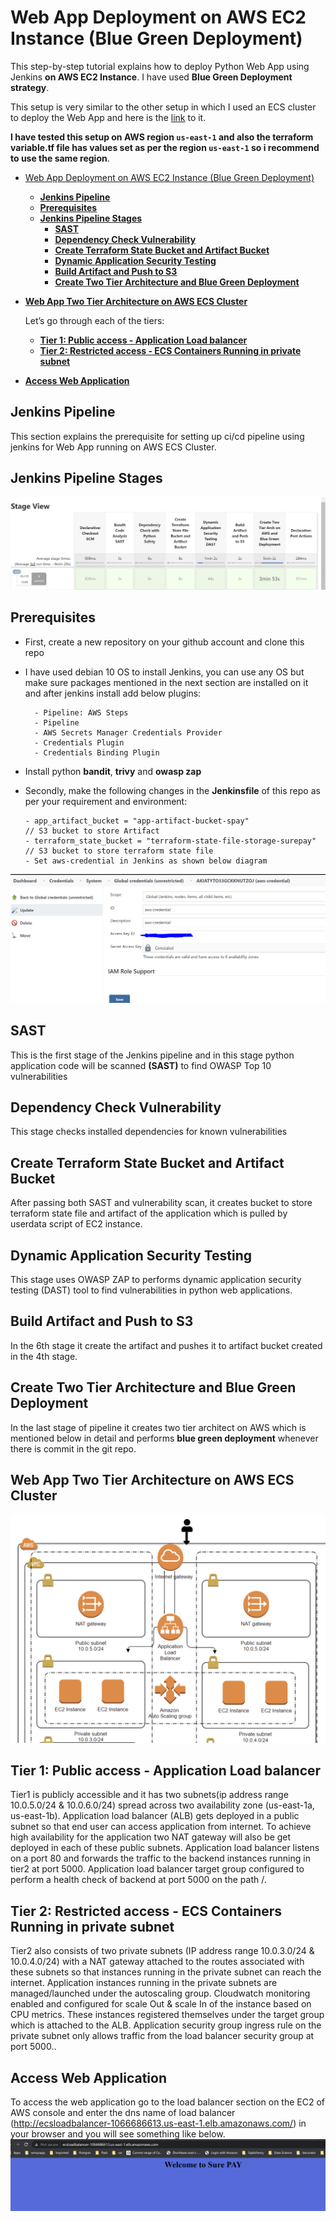 # Web App Deployment on AWS EC2 Instance (Blue Green Deployment)

This step-by-step tutorial explains how to deploy Python Web App using Jenkins **on AWS EC2 Instance**. I have used **Blue Green Deployment strategy**.

This setup is very similar to the other setup in which I used an ECS cluster to deploy the Web App and here is the [link](https://github.com/rsthakur83/spay.git) to it.

**I have tested this setup on AWS region `us-east-1` and also the terraform variable.tf file has values set as per the region `us-east-1` so i recommend to use the same region**.

- [Web App Deployment on AWS EC2 Instance (Blue Green Deployment)](#web-app-deployment-on-aws-ec2-instance-blue-green-deployment)
  - [**Jenkins Pipeline**](#jenkins-pipeline)
  - [**Prerequisites**](#prerequisites)
  - [**Jenkins Pipeline Stages**](#jenkins-pipeline-stages)   
    - [**SAST**](#sast)
    - [**Dependency Check Vulnerability**](#dependency-check-vulnerability)
    - [**Create Terraform State Bucket and Artifact Bucket**](#create-terraform-state-bucket-and-artifact-bucket)
    - [**Dynamic Application Security Testing**](#dynamic-application-security-testing)
    - [**Build Artifact and Push to S3**](#build-artifact-and-push-to-s3)
    - [**Create Two Tier Architecture and Blue Green Deployment**](#create-two-tier-architecture-and-blue-green-deployment)


- [**Web App Two Tier Architecture on AWS ECS Cluster**](#web-app-two-tier-architecture-on-aws-ecs-cluster)

    Let’s go through each of the tiers:
    - [**Tier 1: Public access - Application Load balancer**](#tier-1-public-access---application-load-balancer)
    - [**Tier 2: Restricted access - ECS Containers Running in private subnet**](#tier-2-restricted-access---ecs-containers-running-in-private-subnet)
    
- [**Access Web Application**](#access-web-application)

## **Jenkins Pipeline**

This section explains the prerequisite for setting up ci/cd pipeline using jenkins for Web App running on AWS ECS Cluster.

## **Jenkins Pipeline Stages**

![pipeline-stages.PNG](images/ec2-ci-cd.PNG)

## **Prerequisites**

- First, create a new repository on your github account and clone this repo

- I have used debian 10 OS to install Jenkins, you can use any OS but make sure packages mentioned in the next section are installed on it and after jenkins install add below plugins:

        - Pipeline: AWS Steps
        - Pipeline
        - AWS Secrets Manager Credentials Provider
        - Credentials Plugin
        - Credentials Binding Plugin 
- Install python **bandit**, **trivy** and **owasp zap**

- Secondly, make the following changes in the **Jenkinsfile** of this repo as per your requirement and environment:
  
      - app_artifact_bucket = "app-artifact-bucket-spay"                   // S3 bucket to store Artifact
      - terraform_state_bucket = "terraform-state-file-storage-surepay"    // S3 bucket to store terraform state file
      - Set aws-credential in Jenkins as shown below diagram
  
![aws-credential.PNG](images/aws-credential.PNG)

## **SAST**

This is the first stage of the Jenkins pipeline and in this stage python application code will be scanned **(SAST)** to find OWASP Top 10 vulnerabilities

## **Dependency Check Vulnerability**

This stage checks installed dependencies for known vulnerabilities

## **Create Terraform State Bucket and Artifact Bucket**

After passing both SAST and vulnerability scan, it creates bucket to store terraform state file and artifact of the application which is pulled by userdata script of EC2 instance.

## **Dynamic Application Security Testing**

This stage uses OWASP ZAP to performs dynamic application security testing (DAST) tool to find vulnerabilities in python web applications.

## **Build Artifact and Push to S3**

In the 6th stage it create the artifact and pushes it to artifact bucket created in the 4th stage.

## **Create Two Tier Architecture and Blue Green Deployment**

In the last stage of pipeline it creates two tier architect on AWS which is mentioned below in detail and performs **blue green deployment** whenever there is commit in the git repo.

## **Web App Two Tier Architecture on AWS ECS Cluster**

![ec2.PNG](images/aws-ec2.PNG)

## **Tier 1: Public access - Application Load balancer**

Tier1 is publicly accessible and it has two subnets(ip address range 10.0.5.0/24 & 10.0.6.0/24) spread across two availability zone (us-east-1a, us-east-1b). Application load balancer (ALB) gets deployed in a public subnet so that end user can access application from internet. To achieve high availability for the application two NAT gateway will also be get deployed in each of these public subnets. Application load balancer listens on a port 80 and forwards the traffic to the backend instances running in tier2 at port 5000. Application load balancer target group configured to perform a health check of backend at port 5000 on the path /.

## **Tier 2: Restricted access - ECS Containers Running in private subnet**

Tier2 also consists of two private subnets (IP address range 10.0.3.0/24 & 10.0.4.0/24) with a NAT gateway attached to the routes associated with these subnets so that instances running in the private subnet can reach the internet. Application instances running in the private subnets are managed/launched under the autoscaling group. Cloudwatch monitoring enabled and configured for scale Out & scale In of the instance based on CPU metrics. These instances registered themselves under the target group which is attached to the ALB. Application security group ingress rule on the private subnet only allows traffic from the load balancer security group at port 5000..

## **Access Web Application**

To access the web application go to the load balancer section on the EC2 of AWS console and enter the dns name of load balancer (http://ecsloadbalancer-1066686613.us-east-1.elb.amazonaws.com/) in your browser and you will see something like below.
![webapp.PNG](images/webapp.PNG)
